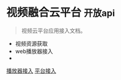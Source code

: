<!-- _coverpage.md -->

<!-- ![logo](_media/icon.svg) -->

# 视频融合云平台 <small>开放api</small>

> 视频云平台应用接入文档。

- 视频资源获取
- web播放器接入
- 

<!-- [GitHub](https://github.com/docsifyjs/docsify/) -->
[播放器接入](/video/player/start)
[平台接入](/video/platform/)
